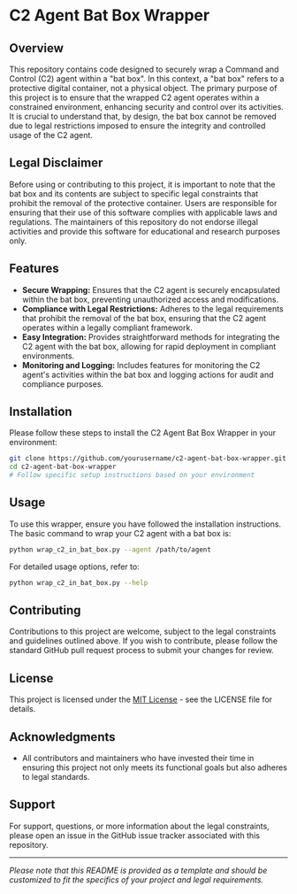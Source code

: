 # C2 Agent Bat Box Wrapper

## Overview

This repository contains code designed to securely wrap a Command and Control (C2) agent within a "bat box". In this context, a "bat box" refers to a protective digital container, not a physical object. The primary purpose of this project is to ensure that the wrapped C2 agent operates within a constrained environment, enhancing security and control over its activities. It is crucial to understand that, by design, the bat box cannot be removed due to legal restrictions imposed to ensure the integrity and controlled usage of the C2 agent.

## Legal Disclaimer

Before using or contributing to this project, it is important to note that the bat box and its contents are subject to specific legal constraints that prohibit the removal of the protective container. Users are responsible for ensuring that their use of this software complies with applicable laws and regulations. The maintainers of this repository do not endorse illegal activities and provide this software for educational and research purposes only.

## Features

- **Secure Wrapping:** Ensures that the C2 agent is securely encapsulated within the bat box, preventing unauthorized access and modifications.
- **Compliance with Legal Restrictions:** Adheres to the legal requirements that prohibit the removal of the bat box, ensuring that the C2 agent operates within a legally compliant framework.
- **Easy Integration:** Provides straightforward methods for integrating the C2 agent with the bat box, allowing for rapid deployment in compliant environments.
- **Monitoring and Logging:** Includes features for monitoring the C2 agent's activities within the bat box and logging actions for audit and compliance purposes.

## Installation

Please follow these steps to install the C2 Agent Bat Box Wrapper in your environment:

```bash
git clone https://github.com/yourusername/c2-agent-bat-box-wrapper.git
cd c2-agent-bat-box-wrapper
# Follow specific setup instructions based on your environment
```

## Usage

To use this wrapper, ensure you have followed the installation instructions. The basic command to wrap your C2 agent with a bat box is:

```bash
python wrap_c2_in_bat_box.py --agent /path/to/agent
```

For detailed usage options, refer to:

```bash
python wrap_c2_in_bat_box.py --help
```

## Contributing

Contributions to this project are welcome, subject to the legal constraints and guidelines outlined above. If you wish to contribute, please follow the standard GitHub pull request process to submit your changes for review.

## License

This project is licensed under the [MIT License](LICENSE.txt) - see the LICENSE file for details.

## Acknowledgments

- All contributors and maintainers who have invested their time in ensuring this project not only meets its functional goals but also adheres to legal standards.

## Support

For support, questions, or more information about the legal constraints, please open an issue in the GitHub issue tracker associated with this repository.

---

*Please note that this README is provided as a template and should be customized to fit the specifics of your project and legal requirements.*
